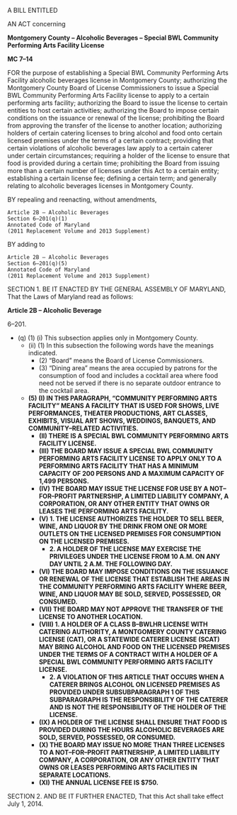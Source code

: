 A BILL ENTITLED

AN ACT concerning

**Montgomery County – Alcoholic Beverages – Special BWL Community Performing Arts Facility License**

**MC 7–14**

FOR the purpose of establishing a Special BWL Community Performing Arts Facility alcoholic beverages license in Montgomery County; authorizing the Montgomery County Board of License Commissioners to issue a Special BWL Community Performing Arts Facility license to apply to a certain performing arts facility; authorizing the Board to issue the license to certain entities to host certain activities; authorizing the Board to impose certain conditions on the issuance or renewal of the license; prohibiting the Board from approving the transfer of the license to another location; authorizing holders of certain catering licenses to bring alcohol and food onto certain licensed premises under the terms of a certain contract; providing that certain violations of alcoholic beverages law apply to a certain caterer under certain circumstances; requiring a holder of the license to ensure that food is provided during a certain time; prohibiting the Board from issuing more than a certain number of licenses under this Act to a certain entity; establishing a certain license fee; defining a certain term; and generally relating to alcoholic beverages licenses in Montgomery County.

BY repealing and reenacting, without amendments,	Article 2B – Alcoholic Beverages	Section 6–201(q)(1)	Annotated Code of Maryland	(2011 Replacement Volume and 2013 Supplement)BY adding to	Article 2B – Alcoholic Beverages	Section 6–201(q)(5)	Annotated Code of Maryland	(2011 Replacement Volume and 2013 Supplement)SECTION 1. BE IT ENACTED BY THE GENERAL ASSEMBLY OF MARYLAND, That the Laws of Maryland read as follows:

**Article 2B – Alcoholic Beverage**

6–201.

  * (q) (1) (i) This subsection applies only in Montgomery County.
      * (ii) (1) In this subsection the following words have the meanings indicated.
        * (2) “Board” means the Board of License Commissioners.
        * (3) “Dining area” means the area occupied by patrons for the consumption of food and includes a cocktail area where food need not be served if there is no separate outdoor entrance to the cocktail area.
    * **(5) (I) IN THIS PARAGRAPH, “COMMUNITY PERFORMING ARTS FACILITY” MEANS A FACILITY THAT IS USED FOR SHOWS, LIVE PERFORMANCES, THEATER PRODUCTIONS, ART CLASSES, EXHIBITS, VISUAL ART SHOWS, WEDDINGS, BANQUETS, AND COMMUNITY–RELATED ACTIVITIES.**
      * **(II) THERE IS A SPECIAL BWL COMMUNITY PERFORMING ARTS FACILITY LICENSE.**
      * **(III) THE BOARD MAY ISSUE A SPECIAL BWL COMMUNITY PERFORMING ARTS FACILITY LICENSE TO APPLY ONLY TO A PERFORMING ARTS FACILITY THAT HAS A MINIMUM CAPACITY OF 200 PERSONS AND A MAXIMUM CAPACITY OF 1,499 PERSONS.**
      * **(IV) THE BOARD MAY ISSUE THE LICENSE FOR USE BY A NOT–FOR–PROFIT PARTNERSHIP, A LIMITED LIABILITY COMPANY, A CORPORATION, OR ANY OTHER ENTITY THAT OWNS OR LEASES THE PERFORMING ARTS FACILITY.**
      * **(V) 1. THE LICENSE AUTHORIZES THE HOLDER TO SELL BEER, WINE, AND LIQUOR BY THE DRINK FROM ONE OR MORE OUTLETS ON THE LICENSED PREMISES FOR CONSUMPTION ON THE LICENSED PREMISES.**
        * **2. A HOLDER OF THE LICENSE MAY EXERCISE THE PRIVILEGES UNDER THE LICENSE FROM 10 A.M. ON ANY DAY UNTIL 2 A.M. THE FOLLOWING DAY.**
      * **(VI) THE BOARD MAY IMPOSE CONDITIONS ON THE ISSUANCE OR RENEWAL OF THE LICENSE THAT ESTABLISH THE AREAS IN THE COMMUNITY PERFORMING ARTS FACILITY WHERE BEER, WINE, AND LIQUOR MAY BE SOLD, SERVED, POSSESSED, OR CONSUMED.**
      * **(VII) THE BOARD MAY NOT APPROVE THE TRANSFER OF THE LICENSE TO ANOTHER LOCATION.**
      * **(VIII) 1. A HOLDER OF A CLASS B–BWLHR LICENSE WITH CATERING AUTHORITY, A MONTGOMERY COUNTY CATERING LICENSE (CAT), OR A STATEWIDE CATERER LICENSE (SCAT) MAY BRING ALCOHOL AND FOOD ON THE LICENSED PREMISES UNDER THE TERMS OF A CONTRACT WITH A HOLDER OF A SPECIAL BWL COMMUNITY PERFORMING ARTS FACILITY LICENSE.**
        * **2. A VIOLATION OF THIS ARTICLE THAT OCCURS WHEN A CATERER BRINGS ALCOHOL ON LICENSED PREMISES AS PROVIDED UNDER SUBSUBPARAGRAPH 1 OF THIS SUBPARAGRAPH IS THE RESPONSIBILITY OF THE CATERER AND IS NOT THE RESPONSIBILITY OF THE HOLDER OF THE LICENSE.**
      * **(IX) A HOLDER OF THE LICENSE SHALL ENSURE THAT FOOD IS PROVIDED DURING THE HOURS ALCOHOLIC BEVERAGES ARE SOLD, SERVED, POSSESSED, OR CONSUMED.**
      * **(X) THE BOARD MAY ISSUE NO MORE THAN THREE LICENSES TO A NOT–FOR–PROFIT PARTNERSHIP, A LIMITED LIABILITY COMPANY, A CORPORATION, OR ANY OTHER ENTITY THAT OWNS OR LEASES PERFORMING ARTS FACILITIES IN SEPARATE LOCATIONS.**
      * **(XI) THE ANNUAL LICENSE FEE IS $750.**
	
SECTION 2. AND BE IT FURTHER ENACTED, That this Act shall take effect July 1, 2014.
	

